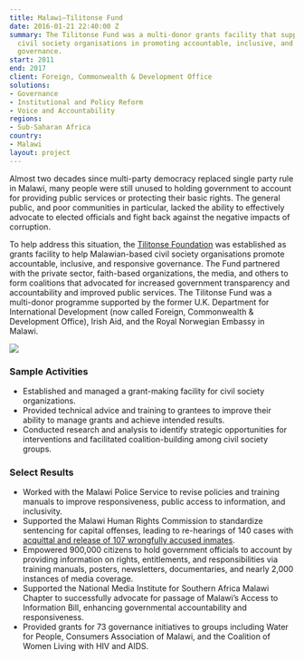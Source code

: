 ```yaml
---
title: Malawi—Tilitonse Fund
date: 2016-01-21 22:40:00 Z
summary: The Tilitonse Fund was a multi-donor grants facility that supported Malawian-based
  civil society organisations in promoting accountable, inclusive, and responsive
  governance.
start: 2011
end: 2017
client: Foreign, Commonwealth & Development Office
solutions:
- Governance
- Institutional and Policy Reform
- Voice and Accountability
regions:
- Sub-Saharan Africa
country:
- Malawi
layout: project
---
```


Almost two decades since multi-party democracy replaced single party rule in Malawi, many people were still unused to holding government to account for providing public services or protecting their basic rights. The general public, and poor communities in particular, lacked the ability to effectively advocate to elected officials and fight back against the negative impacts of corruption.

To help address this situation, the [Tilitonse Foundation](https://tilitonsefoundation.org/) was established as grants facility to help Malawian-based civil society organisations promote accountable, inclusive, and responsive governance. The Fund partnered with the private sector, faith-based organizations, the media, and others to form coalitions that advocated for increased government transparency and accountability and improved public services. The Tilitonse Fund was a multi-donor programme supported by the former U.K. Department for International Development (now called Foreign, Commonwealth & Development Office), Irish Aid, and the Royal Norwegian Embassy in Malawi.

![](https://assetify-dai.com/projects/MalawiHTSPE.jpg)

### Sample Activities

* Established and managed a grant-making facility for civil society organizations.
* Provided technical advice and training to grantees to improve their ability to manage grants and achieve intended results.
* Conducted research and analysis to identify strategic opportunities for interventions and facilitated coalition-building among civil society groups.

### Select Results

* Worked with the Malawi Police Service to revise policies and training manuals to improve responsiveness, public access to information, and inclusivity.
* Supported the Malawi Human Rights Commission to standardize sentencing for capital offenses, leading to re-hearings of 140 cases with [acquittal and release of 107 wrongfully accused inmates](http://dai-global-developments.com/articles/spurring-the-malawi-judiciary-to-rehear-death-sentence-cases-free-prisoners-unjustly-held?utm_source=daidotcom).
* Empowered 900,000 citizens to hold government officials to account by providing information on rights, entitlements, and responsibilities via training manuals, posters, newsletters, documentaries, and nearly 2,000 instances of media coverage.
* Supported the National Media Institute for Southern Africa Malawi Chapter to successfully advocate for passage of Malawi’s Access to Information Bill, enhancing governmental accountability and responsiveness.
* Provided grants for 73 governance initiatives to groups including Water for People, Consumers Association of Malawi, and the Coalition of Women Living with HIV and AIDS.